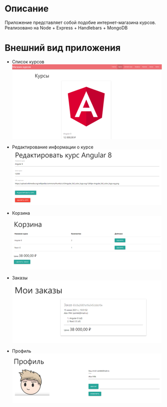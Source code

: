 # Описание
Приложение представляет собой подобие интернет-магазина курсов.<br>
Реализовано на Node + Express + Handlebars + MongoDB

# Внешний вид приложения
* Список курсов<br>
![alt text](screenshots/courses.png "Список курсов")

* Редактирование информации о курсе<br>
![alt text](screenshots/edit-course.png "Редактирование информации о курсе")

* Корзина<br>
![alt text](screenshots/basket.png "Корзина")

* Заказы<br>
![alt text](screenshots/orders.png "Заказы")

* Профиль<br>
![alt text](screenshots/profile.png "Профиль")
